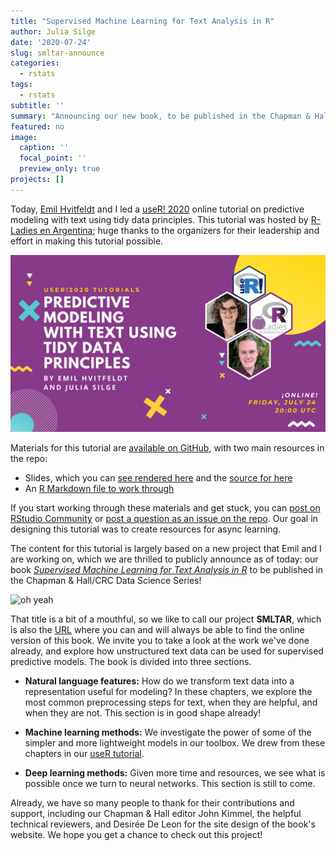 ```yaml
---
title: "Supervised Machine Learning for Text Analysis in R"
author: Julia Silge
date: '2020-07-24'
slug: smltar-announce
categories:
  - rstats
tags:
  - rstats
subtitle: ''
summary: "Announcing our new book, to be published in the Chapman & Hall/CRC Data Science Series!"
featured: no
image:
  caption: ''
  focal_point: ''
  preview_only: true
projects: []
---
```




Today, [Emil Hvitfeldt](https://www.hvitfeldt.me/) and I led a [useR! 2020](https://user2020.r-project.org/) online tutorial on predictive modeling with text using tidy data principles. This tutorial was hosted by [R-Ladies en Argentina](https://github.com/RLadiesEnArgentina/user2020tutorial); huge thanks to the organizers for their leadership and effort in making this tutorial possible.

![tutorial flyer](featured.png)

Materials for this tutorial are [available on GitHub](https://github.com/EmilHvitfeldt/useR2020-text-modeling-tutorial), with two main resources in the repo:

- Slides, which you can [see rendered here](https://emilhvitfeldt.github.io/useR2020-text-modeling-tutorial/) and the [source for here](https://github.com/EmilHvitfeldt/useR2020-text-modeling-tutorial/blob/master/index.Rmd)
- An [R Markdown file to work through](https://github.com/EmilHvitfeldt/useR2020-text-modeling-tutorial/blob/master/text_modeling.Rmd)

If you start working through these materials and get stuck, you can [post on RStudio Community](https://rstd.io/tidymodels-community) or [post a question as an issue on the repo](https://github.com/EmilHvitfeldt/useR2020-text-modeling-tutorial/issues). Our goal in designing this tutorial was to create resources for async learning.

The content for this tutorial is largely based on a new project that Emil and I are working on, which we are thrilled to publicly announce as of today: our book [_Supervised Machine Learning for Text Analysis in R_](https://smltar.com/) to be published in the Chapman & Hall/CRC Data Science Series!

![oh yeah](https://media.giphy.com/media/HBblEmWutaXQY/giphy.gif)

That title is a bit of a mouthful, so we like to call our project **SMLTAR**, which is also the [URL](https://smltar.com/) where you can and will always be able to find the online version of this book. We invite you to take a look at the work we've done already, and explore how unstructured text data can be used for supervised predictive models. The book is divided into three sections.

- **Natural language features:** How do we transform text data into a representation useful for modeling? In these chapters, we explore the most common preprocessing steps for text, when they are helpful, and when they are not. This section is in good shape already!

- **Machine learning methods:** We investigate the power of some of the simpler and more lightweight models in our toolbox. We drew from these chapters in our [useR tutorial](https://github.com/EmilHvitfeldt/useR2020-text-modeling-tutorial).

- **Deep learning methods:** Given more time and resources, we see what is possible once we turn to neural networks. This section is still to come.

Already, we have so many people to thank for their contributions and support, including our Chapman & Hall editor John Kimmel, the helpful technical reviewers, and Desirée De Leon for the site design of the book's website. We hope you get a chance to check out this project!


